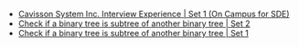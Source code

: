  - [Cavisson System Inc. Interview Experience | Set 1 (On Campus for SDE)](https://www.geeksforgeeks.org/cavisson-system-inc-interview-experience-set-1-campus-sde/)
- [Check if a binary tree is subtree of another binary tree | Set 2](https://www.geeksforgeeks.org/check-binary-tree-subtree-another-binary-tree-set-2/)
- [Check if a binary tree is subtree of another binary tree | Set 1](https://www.geeksforgeeks.org/check-if-a-binary-tree-is-subtree-of-another-binary-tree/)